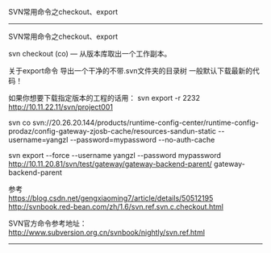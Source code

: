 SVN常用命令之checkout、export







---------------------------------------------------------------------------------------------------------------------

SVN常用命令之checkout、export

svn checkout (co) — 从版本库取出一个工作副本。


关于export命令
导出一个干净的不带.svn文件夹的目录树
一般默认下载最新的代码！

如果你想要下载指定版本的工程的话用：
svn export -r 2232 http://10.11.22.11/svn/project001




svn co svn://20.26.20.144/products/runtime-config-center/runtime-config-prodaz/config-gateway-zjosb-cache/resources-sandun-static --username=yangzl --password=mypassword --no-auth-cache

svn export --force --username yangzl --password mypassword http://10.11.20.81/svn/test/gateway/gateway-backend-parent/  gateway-backend-parent





参考  
https://blog.csdn.net/gengxiaoming7/article/details/50512195  
http://svnbook.red-bean.com/zh/1.6/svn.ref.svn.c.checkout.html  

SVN官方命令参考地址：http://www.subversion.org.cn/svnbook/nightly/svn.ref.html  




---------------------------------------------------------------------------------------------------------------------









